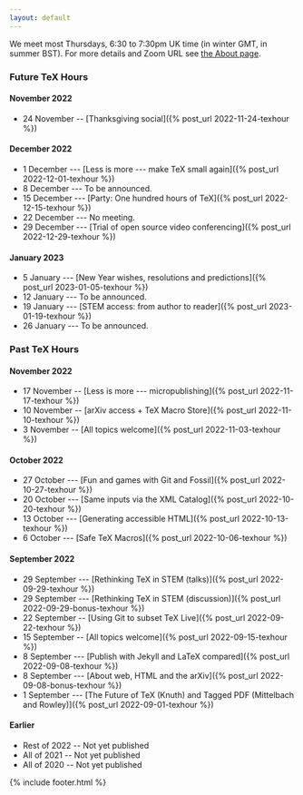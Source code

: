 ```yaml
---
layout: default
---
```


We meet most Thursdays, 6:30 to 7:30pm UK time (in winter GMT, in
summer BST). For more details and Zoom URL see [the About
page](about).

### Future TeX Hours

#### November 2022
- 24 November -- [Thanksgiving social]({% post_url 2022-11-24-texhour %})


#### December 2022

- 1 December --- [Less is more --- make TeX small again]({% post_url 2022-12-01-texhour %})
- 8 December --- To be announced.
- 15 December --- [Party: One hundred hours of TeX]({% post_url 2022-12-15-texhour %})
- 22 December --- No meeting.
- 29 December --- [Trial of open source video conferencing]({% post_url 2022-12-29-texhour %})

#### January 2023

- 5 January --- [New Year wishes, resolutions and predictions]({% post_url 2023-01-05-texhour %})
- 12 January --- To be announced.
- 19 January --- [STEM access: from author to reader]({% post_url 2023-01-19-texhour %})
- 26 January --- To be announced.


### Past TeX Hours

#### November 2022

- 17 November -- [Less is more --- micropublishing]({% post_url 2022-11-17-texhour %})
- 10 November -- [arXiv access + TeX Macro Store]({% post_url 2022-11-10-texhour %})
- 3 November -- [All topics welcome]({% post_url 2022-11-03-texhour %})

#### October 2022
- 27 October --- [Fun and games with Git and Fossil]({% post_url 2022-10-27-texhour %})
- 20 October --- [Same inputs via the XML Catalog]({% post_url 2022-10-20-texhour %})
- 13 October --- [Generating accessible HTML]({% post_url 2022-10-13-texhour %})
- 6 October --- [Safe TeX Macros]({% post_url 2022-10-06-texhour %})

#### September 2022
- 29 September --- [Rethinking TeX in STEM (talks)]({% post_url 2022-09-29-texhour %})
- 29 September --- [Rethinking TeX in STEM (discussion)]({% post_url 2022-09-29-bonus-texhour %})
- 22 September -- [Using Git to subset TeX Live]({% post_url 2022-09-22-texhour %})
- 15 September -- [All topics welcome]({% post_url 2022-09-15-texhour %})
- 8 September --- [Publish with Jekyll and LaTeX compared]({% post_url 2022-09-08-texhour %})
- 8 September --- [About web, HTML and the arXiv]({% post_url 2022-09-08-bonus-texhour %})
- 1 September --- [The Future of TeX (Knuth) and Tagged PDF (Mittelbach and Rowley)]({% post_url 2022-09-01-texhour %})

#### Earlier
- Rest of 2022 -- Not yet published
- All of 2021 -- Not yet published
- All of 2020 -- Not yet published

{% include footer.html %}